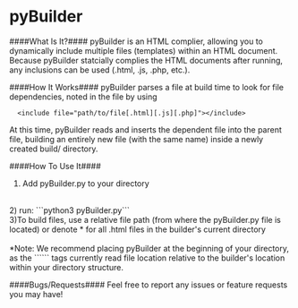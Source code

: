 # pyBuilder
####What Is It?####
pyBuilder is an HTML complier, allowing you to dynamically include multiple files (templates) within an HTML document. Because pyBuilder statcially complies the HTML documents after running, any inclusions can be used (.html, .js, .php, etc.).

####How It Works####
pyBuilder parses a file at build time to look for file dependencies, noted in the file by using
```
  <include file="path/to/file[.html][.js][.php]"></include>
```
At this time, pyBuilder reads and inserts the dependent file into the parent file, building an entirely new file (with the same name) inside a newly created build/ directory.

####How To Use It####
1) Add pyBuilder.py to your directory
<br>
2) run:
```python3 pyBuilder.py```
<br>
3)To build files, use a relative file path (from where the pyBuilder.py file is located) or denote * for all .html files in the builder's current directory
<br><br>
*Note: We recommend placing pyBuilder at the beginning of your directory, as the ```<include>``` tags currently read file location relative to the builder's location within your directory structure.

####Bugs/Requests####
Feel free to report any issues or feature requests you may have!
